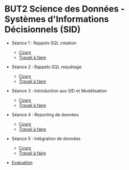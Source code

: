 # BUT2 Science des Données - Systèmes d'Informations Décisionnels (SID)

- Séance 1 : Rappels SQL création
    - [Cours](https://docs.google.com/presentation/d/e/2PACX-1vSlmDt2jGeIPtH9FaEbMWcdtfUPLx4QGkPqa0K8G2vZWE3NvemqmuuuHNMj_votTLP7le8X4Dnslgka/pub?start=false&loop=false&delayms=3000)
    - [Travail à faire]()

- Séance 2 : Rappels SQL requêtage
    - [Cours](https://docs.google.com/presentation/d/e/2PACX-1vT0EbFjbNEI3DbJmE6St65KohE0qdPc5lelOjNZyQk7KAKgoGjsaT9qmYplwFKlWIG56xdXCB_sv-1C/pub?start=false&loop=false&delayms=3000)
    - [Travail à faire]()

- Séance 3 : Introduction aux SID et Modélisation
    - [Cours](https://docs.google.com/presentation/d/e/2PACX-1vR829kNlv-n9c9yq_VGKzxa5t8RFDL_3JODxOaMjjOn_Tz5oCHRFV1wgTzLd1FH8CQeD-37fdMmXlBv/pub?start=false&loop=false&delayms=3000)
    - [Travail à faire]()

- Séance 4 : Reporting de données
    - [Cours](https://docs.google.com/presentation/d/e/2PACX-1vTXlTT6OTubUDFxqIs-p6cQwfSjDfSekw5mfkeudQilQu7-RC4j4snZe1vUj2Rb1VY3kLztnyKHpTsY/pub?start=false&loop=false&delayms=3000)
    - [Travail à faire]()
    
- Séance 5 : Intégration de données
    - [Cours](https://docs.google.com/presentation/d/e/2PACX-1vSvjB8XvSb5UaHnQKjZO5fHsAYCiaPC6BTgRoSjSvR6MzFiXMNBRsiXSJAaO2HeVZOyPTa65eoHyMrg/pub?start=false&loop=false&delayms=3000)
    - [Travail à faire]()
    
- [Evaluation]()


<!--

ETL Tableau Prep

- SID :
    - Remarques :
        - Rappels SQL : découper en création puis requêtage, avec cours
        - TP Intégration : découper en plusieurs demandes, plus explicites
        - Utiliser SQL Server ! En tout cas, ne plus utiliser SQLite
    - Programme : 6 séances de 3 heures
        - Rappels SQL 1 : Cours création DDL-DML (1h) + TP (1h30) + évaluation rapide
        - Rappels SQL 2 : Cours requêtage DQL (1h) + TP (1h30) + évaluation rapide
        - Intro SID & Modélisation (2h) + TD rétro-engineering (1h)
        - Reporting (1h) + TP Tableau avec rendu (2h)
        - Intégration de données : Cours (1h30) + Début du TP (1h30)
        - Fin du TP à rendre (3h)


Lien vers les cours :

- DDL/DML : https://docs.google.com/presentation/d/e/2PACX-1vSlmDt2jGeIPtH9FaEbMWcdtfUPLx4QGkPqa0K8G2vZWE3NvemqmuuuHNMj_votTLP7le8X4Dnslgka/pub?start=false&loop=false&delayms=3000

- DQL : https://docs.google.com/presentation/d/e/2PACX-1vT0EbFjbNEI3DbJmE6St65KohE0qdPc5lelOjNZyQk7KAKgoGjsaT9qmYplwFKlWIG56xdXCB_sv-1C/pub?start=false&loop=false&delayms=3000

- Intro SID : https://docs.google.com/presentation/d/e/2PACX-1vR829kNlv-n9c9yq_VGKzxa5t8RFDL_3JODxOaMjjOn_Tz5oCHRFV1wgTzLd1FH8CQeD-37fdMmXlBv/pub?start=false&loop=false&delayms=3000

- Reporting : https://docs.google.com/presentation/d/e/2PACX-1vTXlTT6OTubUDFxqIs-p6cQwfSjDfSekw5mfkeudQilQu7-RC4j4snZe1vUj2Rb1VY3kLztnyKHpTsY/pub?start=false&loop=false&delayms=3000

- Intégration : https://docs.google.com/presentation/d/e/2PACX-1vSvjB8XvSb5UaHnQKjZO5fHsAYCiaPC6BTgRoSjSvR6MzFiXMNBRsiXSJAaO2HeVZOyPTa65eoHyMrg/pub?start=false&loop=false&delayms=3000

Quelques bases de données pour changer :
https://github.com/JannikArndt/PostgreSQLSampleDatabase
https://github.com/hurshd0/aviano-db
https://github.com/JavierCanon/Microsoft-Sql-Server-Databases-Samples
https://github.com/fortunewalla/airportdb
https://www.sqlskills.com/sql-server-resources/sql-server-demos/
https://docs.yugabyte.com/preview/sample-data/

-->

